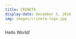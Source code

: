 ```yaml
---
title: CRINETA
display-date: December 5, 2016
img: images/crineta-logo.jpg
---
```

<p>
Hello World!
</p>